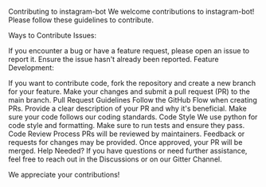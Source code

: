 Contributing to instagram-bot
We welcome contributions to instagram-bot! Please follow these guidelines to contribute.

Ways to Contribute
Issues:

If you encounter a bug or have a feature request, please open an issue to report it.
Ensure the issue hasn't already been reported.
Feature Development:

If you want to contribute code, fork the repository and create a new branch for your feature.
Make your changes and submit a pull request (PR) to the main branch.
Pull Request Guidelines
Follow the GitHub Flow when creating PRs.
Provide a clear description of your PR and why it's beneficial.
Make sure your code follows our coding standards.
Code Style
We use python for code style and formatting.
Make sure to run tests and ensure they pass.
Code Review Process
PRs will be reviewed by maintainers.
Feedback or requests for changes may be provided.
Once approved, your PR will be merged.
Help Needed?
If you have questions or need further assistance, feel free to reach out in the Discussions or on our Gitter Channel.

We appreciate your contributions!

